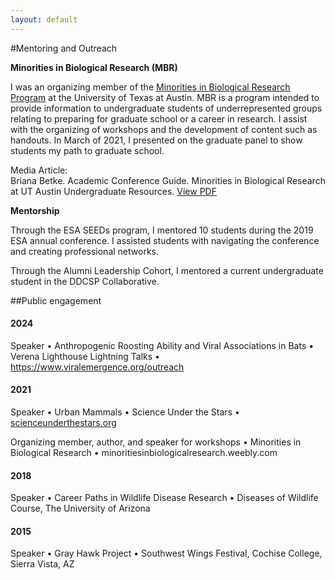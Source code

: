 ```yaml
---
layout: default
---
```

#Mentoring and Outreach

**Minorities in Biological Research (MBR)**

I was an organizing member of the [Minorities in Biological Research Program](https://minoritiesinbiologicalresearch.weebly.com) at the University of Texas at Austin. MBR is a program intended to provide information to undergraduate students of underrepresented groups relating to preparing for graduate school or a career in research. I assist with the organizing of workshops and the development of content such as handouts. In March of 2021, I presented on the graduate panel to show students my path to graduate school. 

Media Article:  
Briana Betke. Academic Conference Guide. Minorities in Biological Research at UT Austin Undergraduate Resources. [View PDF](https://minoritiesinbiologicalresearch.weebly.com/uploads/1/3/5/8/135801712/academic_conference_guide.pdf)

**Mentorship**

Through the ESA SEEDs program, I mentored 10 students during the 2019 ESA annual conference. I assisted students with navigating the conference and creating professional networks. 

Through the Alumni Leadership Cohort, I mentored a current undergraduate student in the DDCSP Collaborative.

##Public engagement

#### 2024
Speaker • Anthropogenic Roosting Ability and Viral Associations in Bats • Verena Lighthouse Lightning Talks • https://www.viralemergence.org/outreach

#### 2021
Speaker • Urban Mammals • Science Under the Stars • [scienceunderthestars.org](https://scienceunderthestars.org)

Organizing member, author, and speaker for workshops • Minorities in Biological Research • minoritiesinbiologicalresearch.weebly.com

#### 2018
Speaker • Career Paths in Wildlife Disease Research • Diseases of Wildlife Course, The University of Arizona

#### 2015 
Speaker •  Gray Hawk Project • Southwest Wings Festival, Cochise College, Sierra Vista, AZ